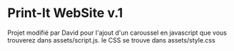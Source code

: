 # Print-It WebSite v.1

Projet modifié par David pour l'ajout d'un caroussel en javascript que vous trouverez dans assets/script.js.
le CSS se trouve dans assets/style.css
